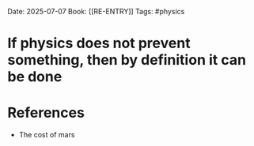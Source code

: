 Date: 2025-07-07
Book: [[RE-ENTRY]]
Tags: #physics 
# If physics does not prevent something, then by definition it can be done



# References
- The cost of mars 